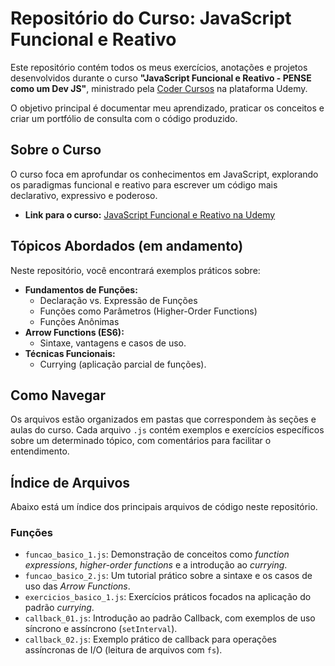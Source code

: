 # Repositório do Curso: JavaScript Funcional e Reativo

Este repositório contém todos os meus exercícios, anotações e projetos desenvolvidos durante o curso **"JavaScript Funcional e Reativo - PENSE como um Dev JS"**, ministrado pela [Coder Cursos](https://www.udemy.com/user/leonardo-moura-leitao/) na plataforma Udemy.

O objetivo principal é documentar meu aprendizado, praticar os conceitos e criar um portfólio de consulta com o código produzido.

## Sobre o Curso

O curso foca em aprofundar os conhecimentos em JavaScript, explorando os paradigmas funcional e reativo para escrever um código mais declarativo, expressivo e poderoso.

- **Link para o curso:** [JavaScript Funcional e Reativo na Udemy](https://www.udemy.com/course/javascript-funcional)

## Tópicos Abordados (em andamento)

Neste repositório, você encontrará exemplos práticos sobre:

- **Fundamentos de Funções:**
  - Declaração vs. Expressão de Funções
  - Funções como Parâmetros (Higher-Order Functions)
  - Funções Anônimas
- **Arrow Functions (ES6):**
  - Sintaxe, vantagens e casos de uso.
- **Técnicas Funcionais:**
  - Currying (aplicação parcial de funções).

## Como Navegar

Os arquivos estão organizados em pastas que correspondem às seções e aulas do curso. Cada arquivo `.js` contém exemplos e exercícios específicos sobre um determinado tópico, com comentários para facilitar o entendimento.

## Índice de Arquivos

Abaixo está um índice dos principais arquivos de código neste repositório.

### Funções
- `funcao_basico_1.js`: Demonstração de conceitos como *function expressions*, *higher-order functions* e a introdução ao *currying*.
- `funcao_basico_2.js`: Um tutorial prático sobre a sintaxe e os casos de uso das *Arrow Functions*.
- `exercicios_basico_1.js`: Exercícios práticos focados na aplicação do padrão *currying*.
- `callback_01.js`: Introdução ao padrão Callback, com exemplos de uso síncrono e assíncrono (`setInterval`).
- `callback_02.js`: Exemplo prático de callback para operações assíncronas de I/O (leitura de arquivos com `fs`).